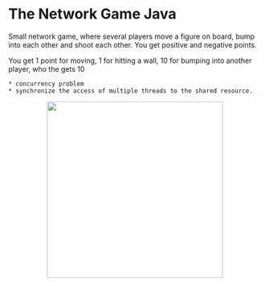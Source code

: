 # The Network Game Java

Small network game, where several players move a figure on board, bump into each other and shoot each other. You get positive and negative points.

You get 1 point for moving, ­1 for hitting a wall, 10 for bumping into another player, who the gets ­10

```
* concurrency problem 
* synchronize the access of multiple threads to the shared resource.
```
<p align="center">
  <img src="example" width="350"/>
</p>



